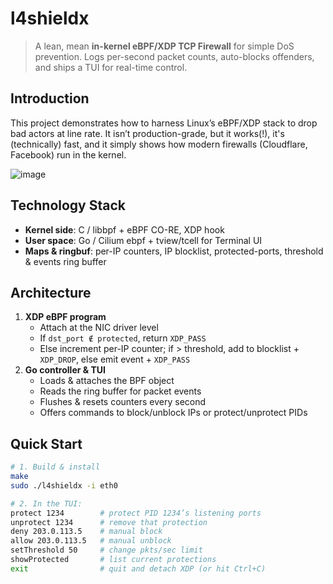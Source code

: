 # l4shieldx

> A lean, mean **in-kernel eBPF/XDP TCP Firewall** for simple DoS prevention.  Logs per-second packet counts, auto-blocks offenders, and ships a TUI for real-time control.

## Introduction
This project demonstrates how to harness Linux’s eBPF/XDP stack to drop bad actors at line rate. It isn’t production-grade, but it works(!), it's (technically) fast, and it simply shows how modern firewalls (Cloudflare, Facebook) run in the kernel.

![image](https://github.com/user-attachments/assets/8d2bb5d8-4f16-4cb4-a0d6-57915b54b107)


## Technology Stack
- **Kernel side**: C / libbpf + eBPF CO-RE, XDP hook  
- **User space**: Go / Cilium ebpf + tview/tcell for Terminal UI  
- **Maps & ringbuf**: per-IP counters, IP blocklist, protected-ports, threshold & events ring buffer  

## Architecture
1. **XDP eBPF program**  
   - Attach at the NIC driver level  
   - If `dst_port ∉ protected`, return `XDP_PASS`  
   - Else increment per-IP counter; if > threshold, add to blocklist + `XDP_DROP`, else emit event + `XDP_PASS`  
2. **Go controller & TUI**  
   - Loads & attaches the BPF object  
   - Reads the ring buffer for packet events  
   - Flushes & resets counters every second  
   - Offers commands to block/unblock IPs or protect/unprotect PIDs  

##  Quick Start
```sh
# 1. Build & install
make
sudo ./l4shieldx -i eth0

# 2. In the TUI:
protect 1234        # protect PID 1234’s listening ports
unprotect 1234      # remove that protection
deny 203.0.113.5    # manual block
allow 203.0.113.5   # manual unblock
setThreshold 50     # change pkts/sec limit
showProtected       # list current protections
exit                # quit and detach XDP (or hit Ctrl+C)
```
